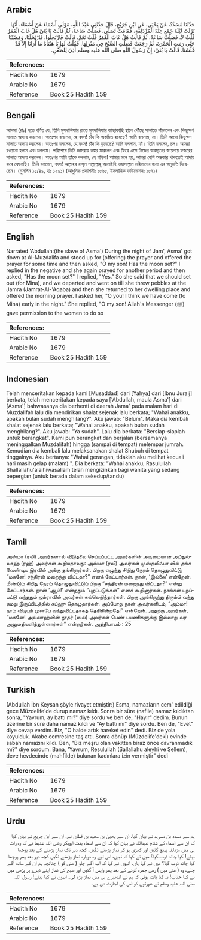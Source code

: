 ## Arabic


<div dir="rtl" lang="ar" style={{fontSize:'larger',backgroundColor:'#f8f9fa',padding:20}}>
حَدَّثَنَا مُسَدَّدٌ، عَنْ يَحْيَى، عَنِ ابْنِ جُرَيْجٍ، قَالَ حَدَّثَنِي عَبْدُ اللَّهِ، مَوْلَى أَسْمَاءَ عَنْ أَسْمَاءَ، أَنَّهَا نَزَلَتْ لَيْلَةَ جَمْعٍ عِنْدَ الْمُزْدَلِفَةِ، فَقَامَتْ تُصَلِّي، فَصَلَّتْ سَاعَةً، ثُمَّ قَالَتْ يَا بُنَىَّ هَلْ غَابَ الْقَمَرُ قُلْتُ لاَ‏.‏ فَصَلَّتْ سَاعَةً، ثُمَّ قَالَتْ هَلْ غَابَ الْقَمَرُ قُلْتُ نَعَمْ‏.‏ قَالَتْ فَارْتَحِلُوا‏.‏ فَارْتَحَلْنَا، وَمَضَيْنَا حَتَّى رَمَتِ الْجَمْرَةَ، ثُمَّ رَجَعَتْ فَصَلَّتِ الصُّبْحَ فِي مَنْزِلِهَا‏.‏ فَقُلْتُ لَهَا يَا هَنْتَاهْ مَا أُرَانَا إِلاَّ قَدْ غَلَّسْنَا‏.‏ قَالَتْ يَا بُنَىَّ، إِنَّ رَسُولَ اللَّهِ صلى الله عليه وسلم أَذِنَ لِلظُّعُنِ‏.‏
</div>
<div style={{backgroundColor:'#f8f9fa',padding:20, marginBottom: 10}}><table> <thead> <tr> <th>References:</th> <th></th> </tr> </thead> <tbody><tr><td>Hadith No</td><td>1679</td></tr><tr><td>Arabic No</td><td>1679</td></tr><tr><td>Reference</td><td>Book 25 Hadith 159</td></tr></tbody></table></div>

## Bengali


<div dir="ltr" lang="bn" style={{fontSize:'larger',backgroundColor:'#f8f9fa',padding:20}}>
আসমা (রাঃ) হতে বর্ণিত যে, তিনি মুযদালিফার রাতে মুযদালিফার কাছাকাছি স্থানে পৌঁছে সালাতে দাঁড়ালেন এবং কিছুক্ষণ সালাত আদায় করলেন। অতঃপর বললেন, হে বৎস! চাঁদ কি অস্তমিত হয়েছে? আমি বললাম, না। তিনি আরো কিছুক্ষণ সালাত আদায় করলেন। অতঃপর বললেন, হে বৎস! চাঁদ কি ডুবেছে? আমি বললাম, হ্যাঁ। তিনি বললেন, চল। আমরা রওয়ানা হলাম এবং চললাম। পরিশেষে তিনি জামরায় কঙ্কর মারলেন এবং ফিরে এসে নিজের অবস্থানের জায়গায় ফজরের সালাত আদায় করলেন। অতঃপর আমি তাঁকে বললাম, হে মহিলা! আমার মনে হয়, আমরা বেশি অন্ধকার থাকতেই আদায় করে ফেলেছি। তিনি বললেন, বৎস! আল্লাহর রাসূল সাল্লাল্লাহু আলাইহি ওয়াসাল্লাম মহিলাদের জন্য এর অনুমতি দিয়েছেন। (মুসলিম ১৫/৪৯, হাঃ ১২৯১) (আধুনিক প্রকাশনীঃ ১৫৬৫, ইসলামিক ফাউন্ডেশনঃ ১৫৭১)
</div>
<div style={{backgroundColor:'#f8f9fa',padding:20, marginBottom: 10}}><table> <thead> <tr> <th>References:</th> <th></th> </tr> </thead> <tbody><tr><td>Hadith No</td><td>1679</td></tr><tr><td>Arabic No</td><td>1679</td></tr><tr><td>Reference</td><td>Book 25 Hadith 159</td></tr></tbody></table></div>

## English


<div dir="ltr" lang="en" style={{fontSize:'larger',backgroundColor:'#f8f9fa',padding:20}}>
Narrated 'Abdullah:(the slave of Asma') During the night of Jam', Asma' got down at Al-Muzdalifa and stood up for (offering) the prayer and offered the prayer for some time and then asked, "O my son! Has the moon set?" I replied in the negative and she again prayed for another period and then asked, "Has the moon set?" I replied, "Yes." So she said that we should set out (for Mina), and we departed and went on till she threw pebbles at the Jamra (Jamrat-Al-'Aqaba) and then she returned to her dwelling place and offered the morning prayer. I asked her, "O you! I think we have come (to Mina) early in the night." She replied, "O my son! Allah's Messenger (ﷺ) gave permission to the women to do so
</div>
<div style={{backgroundColor:'#f8f9fa',padding:20, marginBottom: 10}}><table> <thead> <tr> <th>References:</th> <th></th> </tr> </thead> <tbody><tr><td>Hadith No</td><td>1679</td></tr><tr><td>Arabic No</td><td>1679</td></tr><tr><td>Reference</td><td>Book 25 Hadith 159</td></tr></tbody></table></div>

## Indonesian


<div dir="ltr" lang="id" style={{fontSize:'larger',backgroundColor:'#f8f9fa',padding:20}}>
Telah menceritakan kepada kami [Musaddad] dari [Yahya] dari [Ibnu Juraij] berkata, telah menceritakan kepada saya ['Abdullah, maula Asma'] dari [Asma'] bahwasanya dia berhenti di daerah Jama' pada malam hari di Muzdalifah lalu dia mendirikan shalat sejenak lalu berkata; "Wahai anakku, apakah bulan sudah menghilang?". Aku jawab: "Belum". Maka dia kembali shalat sejenak lalu berkata; "Wahai anakku, apakah bulan sudah menghilang?". Aku jawab: "Ya sudah". Lalu dia berkata: "Bersiap-siaplah untuk berangkat". Kami pun berangkat dan berjalan (bersamanya meninggalkan Muzdalifah) hingga (sampai di tempat) melempar jumrah. Kemudian dia kembali lalu melaksanakan shalat Shubuh di tempat tinggalnya. Aku bertanya: "Wahai gerangan, tidaklah aku melihat kecuali hari masih gelap (malam) ". Dia berkata: "Wahai anakku, Rasulullah Shallallahu'alaihiwasallam telah mengizinkan bagi wanita yang sedang bepergian (untuk berada dalam sekedup/tandu)
</div>
<div style={{backgroundColor:'#f8f9fa',padding:20, marginBottom: 10}}><table> <thead> <tr> <th>References:</th> <th></th> </tr> </thead> <tbody><tr><td>Hadith No</td><td>1679</td></tr><tr><td>Arabic No</td><td>1679</td></tr><tr><td>Reference</td><td>Book 25 Hadith 159</td></tr></tbody></table></div>

## Tamil


<div dir="ltr" lang="ta" style={{fontSize:'larger',backgroundColor:'#f8f9fa',padding:20}}>
அஸ்மா (ரலி) அவர்களால் விடுதலை செய்யப்பட்ட அவர்களின் அடிமையான அப்துல்லாஹ் (ரஹ்) அவர்கள் கூறியதாவது: அஸ்மா (ரலி) அவர்கள் முஸ்தலிஃபா வில் தங்க வேண்டிய இரவில் அங்கு தங்கினார்கள். பிறகு எழுந்து சிறிது நேரம் தொழுதுவிட்டு, “மகனே! சந்திரன் மறைந்து விட்டதா?” எனக் கேட்டார்கள். நான், ‘இல்லை’ என்றேன். மீண்டும் சிறிது நேரம் தொழுதுவிட்டுப் பிறகு “சந்திரன் மறைந்து விட்டதா?” என்று கேட்டார்கள். நான் ‘ஆம்!’ என்றதும் “புறப்படுங்கள்” எனக் கூறினார்கள். நாங்கள் புறப்பட்டு வந்ததும் ஜம்ராவில் அவர்கள் கல்லெறிந்தார்கள். பிறகு அங்கிருந்து திரும்பி வந்து தமது இருப்பிடத்தில் சுப்ஹு தொழுதார்கள். அப்போது நான் அவர்களிடம், “அம்மா! நாம் விடியும் முன்பே வந்துவிட்டதாகத் தெரிகின்றதே!” என்றேன். அதற்கு அவர்கள், “மகனே! அல்லாஹ்வின் தூதர் (ஸல்) அவர்கள் பெண் பயணிகளுக்கு இவ்வாறு வர அனுமதியளித்துள்ளார்கள்” என்றார்கள். அத்தியாயம் : 25
</div>
<div style={{backgroundColor:'#f8f9fa',padding:20, marginBottom: 10}}><table> <thead> <tr> <th>References:</th> <th></th> </tr> </thead> <tbody><tr><td>Hadith No</td><td>1679</td></tr><tr><td>Arabic No</td><td>1679</td></tr><tr><td>Reference</td><td>Book 25 Hadith 159</td></tr></tbody></table></div>

## Turkish


<div dir="ltr" lang="tr" style={{fontSize:'larger',backgroundColor:'#f8f9fa',padding:20}}>
(Abdullah İbn Keysan şöyle rivayet etmiştir:) Esma, namazların cem' edildiği gece Müzdelife'de durup namaz kıldı. Sonra bir süre (nafile) namaz kıldıktan sonra, "Yavrum, ay battı mı?" diye sordu ve ben de, "Hayır" dedim. Bunun üzerine bir süre daha namaz kıldı ve "Ay battı mı" diye sordu. Ben de, "Evet" diye cevap verdim. Biz, "O halde artık hareket edin" dedi. Biz de yola koyulduk. Akabe cemresine taş attı. Sonra dönüp (Müzdelife'deki) evinde sabah namazını kıldı. Ben, "Biz meşru olan vakitten biraz önce davranmadık mı?" diye sordum. Bana, 'Yavrum, Resulullah (Sallallahu aleyhi ve Sellem), deve hevdecinde (mahfilde) bulunan kadınlara izin vermiştir" dedi
</div>
<div style={{backgroundColor:'#f8f9fa',padding:20, marginBottom: 10}}><table> <thead> <tr> <th>References:</th> <th></th> </tr> </thead> <tbody><tr><td>Hadith No</td><td>1679</td></tr><tr><td>Arabic No</td><td>1679</td></tr><tr><td>Reference</td><td>Book 25 Hadith 159</td></tr></tbody></table></div>

## Urdu


<div dir="rtl" lang="ur" style={{fontSize:'larger',backgroundColor:'#f8f9fa',padding:20}}>
ہم سے مسدد بن مسرہد نے بیان کیا، ان سے یحییٰ بن سعید بن قطان نے، ان سے ابن جریج نے بیان کیا کہ ان سے اسماء کے غلام عبداللہ نے بیان کیا کہ ان سے اسماء بنت ابوبکر رضی اللہ عنہما نے کہ وہ رات ہی میں مزدلفہ پہنچ گئیں اور کھڑی ہو کر نماز پڑھنے لگیں، کچھ دیر تک نماز پڑھنے کے بعد پوچھا بیٹے! کیا چاند ڈوب گیا؟ میں نے کہا کہ نہیں، اس لیے وہ دوبارہ نماز پڑھنے لگیں کچھ دیر بعد پھر پوچھا کیا چاند ڈوب گیا؟ میں نے کہا ہاں، انہوں نے کہا کہ اب آگے چلو ( منی کو ) چنانچہ ہم ان کے ساتھ آگے چلے، وہ ( منی میں ) رمی جمرہ کرنے کے بعد پھر واپس آ گئیں اور صبح کی نماز اپنے ڈیرے پر پڑھی میں نے کہا جناب! یہ کیا بات ہوئی کہ ہم نے اندھیرے ہی میں نماز پڑھ لی۔ انہوں نے کہا بیٹے! رسول اللہ صلی اللہ علیہ وسلم نے عورتوں کو اس کی اجازت دی ہے۔
</div>
<div style={{backgroundColor:'#f8f9fa',padding:20, marginBottom: 10}}><table> <thead> <tr> <th>References:</th> <th></th> </tr> </thead> <tbody><tr><td>Hadith No</td><td>1679</td></tr><tr><td>Arabic No</td><td>1679</td></tr><tr><td>Reference</td><td>Book 25 Hadith 159</td></tr></tbody></table></div>